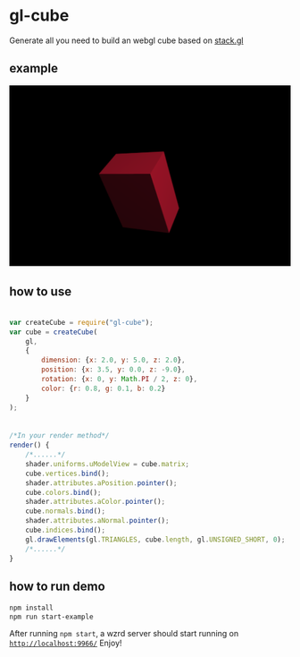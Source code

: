 # gl-cube
Generate all you need to build an webgl cube based on [stack.gl](http://stack.gl/)

## example

![](cube.png)


## how to use
```javascript

var createCube = require("gl-cube");
var cube = createCube(
	gl,
	{
		dimension: {x: 2.0, y: 5.0, z: 2.0},
		position: {x: 3.5, y: 0.0, z: -9.0},
		rotation: {x: 0, y: Math.PI / 2, z: 0},
		color: {r: 0.8, g: 0.1, b: 0.2}
	}
);


/*In your render method*/
render() {
	/*......*/
	shader.uniforms.uModelView = cube.matrix;
	cube.vertices.bind();
	shader.attributes.aPosition.pointer();
	cube.colors.bind();
	shader.attributes.aColor.pointer();
	cube.normals.bind();
	shader.attributes.aNormal.pointer();
	cube.indices.bind();
	gl.drawElements(gl.TRIANGLES, cube.length, gl.UNSIGNED_SHORT, 0);
	/*......*/
}
```

## how to run demo
```
npm install
npm run start-example
```
After running ```npm start```, a wzrd server should start running on [`http://localhost:9966/`](http://localhost:9966/) Enjoy!
